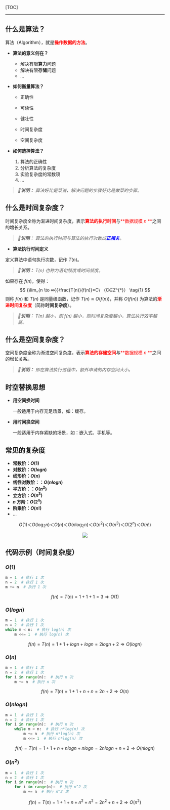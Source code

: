 

<!-- @author: Zhang Jinbao -->

<!-- @date: 2022-03-02 16:29:37 -->

[TOC]

---

## 什么是算法？

算法（Algorithm），就是<font color="red">**操作数据的方法**</font>。

- **算法的意义何在？**
  - 解决有限**算力**问题
  - 解决有限**存储**问题
  - …

- **如何衡量算法？**

  - 正确性
  - 可读性
  - 健壮性
  - 时间复杂度

  - 空间复杂度

- **如何选择算法？**
  1. 算法的正确性
  2. 分析算法的复杂度
  3. 实验复杂度的常数项
  4. …

> ***💬说明：*** *算法好比是菜谱，解决问题的步骤好比是做菜的步骤。*



## 什么是时间复杂度？

时间复杂度全称为渐进时间复杂度，表示<font color="red">**算法的执行时间**</font>与<font color="red">**数据规模 $n$ **</font>之间的增长关系。

> ***💬说明：*** *算法的执行时间与算法的执行次数成<font color="blue">**正相关**</font>。*

- **算法执行时间定义**

定义算法中语句执行次数，记作 $T(n)$。

> ***💬说明：*** *$T(n)$ 也称为语句频度或时间频度。*

如果存在 $f(n)$，使得：
$$
{\lim_{n \to ∞}}\frac{T(n)}{f(n)}=C\ （C∈Z^{*}） \tag{1}
$$
则称 $f(n)$ 和 $T(n)$ 是同量级函数，记作 $T(n)≈O(f(n))$，并称 $O(f(n))$ 为算法的<font color="red">**渐进时间复杂度**</font>（简称**时间复杂度**）。

> ***💬说明：*** *$T(n)$ 越小，则 $f(n)$ 越小，则时间复杂度越小，算法执行效率越高。*



## 什么是空间复杂度？

空间复杂度全称为渐进空间复杂度，表示<font color="red">**算法的存储空间**</font>与<font color="red">**数据规模 $n$ **</font>之间的增长关系。

> ***💬说明：*** *即在算法执行过程中，额外申请的内存空间大小。*



## 时空替换思想

- **用空间换时间**

  一般适用于内存充足场景，如：缓存。

- **用时间换空间**

  一般适用于内存紧缺的场景，如：嵌入式、手机等。



## 常见的复杂度

- **常数阶：$O(1)$**
- **对数阶：$O(logn)$**
- **线形阶：$O(n)$**
- **线性对数阶：：$O(nlogn)$**
- **平方阶：：$O(n^{2})$**
- **立方阶：$O(n^{3})$**
- **$n$ 方阶：$O(2^{n})$**
- **阶乘阶：$O(n!)$**
- …

$$
Ο(1)＜Ο(\log_{2}n)＜Ο(n)＜Ο(n\log_{2}n)＜Ο(n^2)＜Ο(n^3)＜Ο(2^n)＜Ο(n!) \tag{2}
$$

<div align="center">
    <img src="https://img2018.cnblogs.com/blog/1468033/201905/1468033-20190527222840274-1339696117.png" />
</div>



## 代码示例（时间复杂度）

### $O(1)$

```python
m = 1  # 执行 1 次
n = 2  # 执行 1 次
m += n  # 执行 1 次
```

$$
f(n)=T(n)=1+1+1=3 \Rightarrow O(1) \tag{3.1}
$$

### $O(logn)$

```python
m = 1  # 执行 1 次
n = 2  # 执行 1 次
while m < n:  # 执行 log(n) 次
    m <<= 1  # 执行 log(n) 次
```

$$
f(n)=T(n)=1+1+logn+logn=2logn+2 \Rightarrow O(logn) \tag{3.2}
$$

### $O(n)$

```python
m = 1  # 执行 1 次
n = 2  # 执行 1 次
for i in range(n):  # 执行 n 次
    m += n  # 执行 n 次
```

$$
f(n)=T(n)=1+1+n+n=2n+2 \Rightarrow O(n) \tag{3.3}
$$



### $O(nlogn)$

```python
m = 1  # 执行 1 次
n = 2  # 执行 1 次
for i in range(n):  # 执行 n 次
    while m < n:  # 执行 n*log(n) 次
        m += n  # 执行 n*log(n) 次
        m <<= 1  # 执行 n*log(n) 次
```

$$
f(n)=T(n)=1+1+n+nlogn+nlogn=2nlogn+n+2 \Rightarrow O(nlogn) \tag{3.4}
$$

### $O(n^2)$

```python
m = 1  # 执行 1 次
n = 2  # 执行 1 次
for i in range(n):  # 执行 n 次
    for i in range(n):  # 执行 n^2 次
        m += n  # 执行 n^2 次
```

$$
f(n)=T(n)=1+1+n+n^2+n^2=2n^2+n+2 \Rightarrow O(n^2) \tag{3.5}
$$
